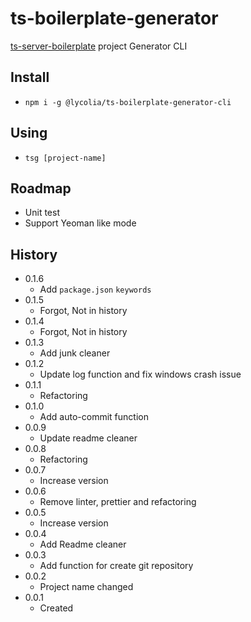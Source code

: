 # ts-boilerplate-generator

[ts-server-boilerplate](https://github.com/Lycolia/ts-server-boilerplate) project Generator CLI

## Install

- `npm i -g @lycolia/ts-boilerplate-generator-cli`

## Using

- `tsg [project-name]`

## Roadmap

- Unit test
- Support Yeoman like mode

## History

- 0.1.6
    - Add `package.json` `keywords`
- 0.1.5
    - Forgot, Not in history
- 0.1.4
    - Forgot, Not in history
- 0.1.3
    - Add junk cleaner
- 0.1.2
    - Update log function and fix windows crash issue
- 0.1.1
    - Refactoring
- 0.1.0
    - Add auto-commit  function
- 0.0.9
    - Update readme cleaner
- 0.0.8
    - Refactoring
- 0.0.7
    - Increase version
- 0.0.6
    - Remove linter, prettier and refactoring
- 0.0.5
    - Increase version
- 0.0.4
    - Add Readme cleaner
- 0.0.3
    - Add function for create git repository
- 0.0.2
    - Project name changed
- 0.0.1
    - Created
